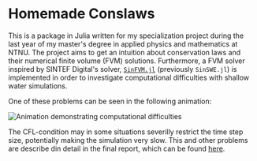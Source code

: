# Homemade Conslaws

This is a package in Julia written for my specialization project during the last year of my master's degree in applied physics and mathematics at NTNU. The project aims to get an intuition about conservation laws and their numerical finite volume (FVM) solutions. Furthermore, a FVM solver inspired by SINTEF Digital's solver, [`SinFVM.jl`](https://github.com/sintefmath/SinFVM.jl) (previously `SinSWE.jl`) is implemented in order to investigate computational difficulties with shallow water simulations.

One of these problems can be seen in the following animation:

<img class="ignore-theme" src="example\_computational\_difficulties.gif" alt="Animation demonstrating computational difficulties">

The CFL-condition may in some situations severilly restrict the time step size, potentially making the simulation very slow. This and other problems are describe din detail in the final report, which can be found [here](https://martinsw01.github.io/homemade-conslaws/dev/final_report).